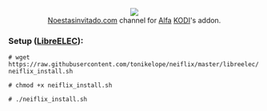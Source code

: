 <p align="center">
  <img src="https://raw.githubusercontent.com/tonikelope/neiflix/master/libreelec/storage/.kodi/addons/plugin.video.alfa/resources/media/channels/fanart/neiflix2_f.png"><br>
  <a href="https://noestasinvitado.com/" target="_blank">Noestasinvitado.com</a> channel for <a href="https://github.com/alfa-addon/addon" target="_blank">Alfa</a> <a href="https://github.com/xbmc/xbmc" target="_blank">KODI</a>'s addon.
</p>

### Setup ([LibreELEC](https://libreelec.tv/)):
`# wget https://raw.githubusercontent.com/tonikelope/neiflix/master/libreelec/neiflix_install.sh`

`# chmod +x neiflix_install.sh`

`# ./neiflix_install.sh`
